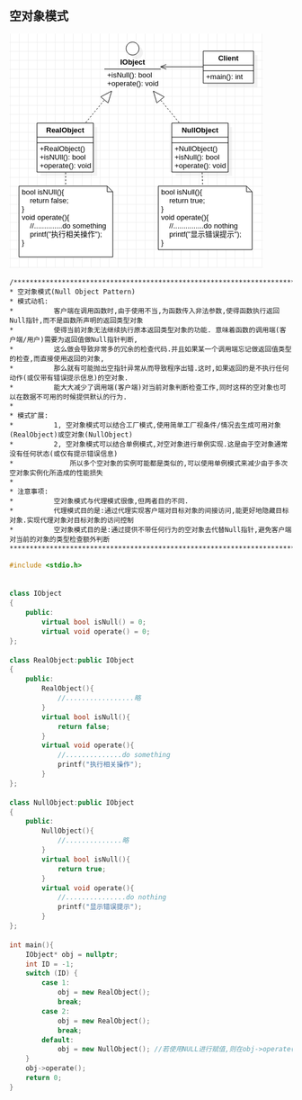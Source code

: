 ## **空对象模式**
![NullObject](./NullObject.png "NullObject.png")     

    /***************************************************************************************************************************
    * 空对象模式(Null Object Pattern)
    * 模式动机:
    *          客户端在调用函数时,由于使用不当,为函数传入非法参数,使得函数执行返回Null指针,而不是函数所声明的返回类型对象             
    *          使得当前对象无法继续执行原本返回类型对象的功能. 意味着函数的调用端(客户端/用户)需要为返回值做Null指针判断,
    *          这么做会导致非常多的冗余的检查代码.并且如果某一个调用端忘记做返回值类型的检查,而直接使用返回的对象,
    *          那么就有可能抛出空指针异常从而导致程序出错.这时,如果返回的是不执行任何动作(或仅带有错误提示信息)的空对象.
    *          能大大减少了调用端(客户端)对当前对象判断检查工作,同时这样的空对象也可以在数据不可用的时候提供默认的行为.
    *
    * 模式扩展:
    *          1, 空对象模式可以结合工厂模式,使用简单工厂视条件/情况去生成可用对象(RealObject)或空对象(NullObject)
    *          2, 空对象模式可以结合单例模式,对空对象进行单例实现.这是由于空对象通常没有任何状态(或仅有提示错误信息)
    *              所以多个空对象的实例可能都是类似的,可以使用单例模式来减少由于多次空对象实例化所造成的性能损失
    * 
    * 注意事项:
    *          空对象模式与代理模式很像,但两者目的不同.
    *          代理模式目的是:通过代理实现客户端对目标对象的间接访问,能更好地隐藏目标对象.实现代理对象对目标对象的访问控制
    *          空对象模式目的是:通过提供不带任何行为的空对象去代替Null指针,避免客户端对当前的对象的类型检查额外判断
    ******************************************************************************************************************************/

```cpp
#include <stdio.h>


class IObject
{
    public:
        virtual bool isNull() = 0;
        virtual void operate() = 0;
};

class RealObject:public IObject
{
    public:
        RealObject(){
            //.................略
        }
        virtual bool isNull(){
            return false;
        }
        virtual void operate(){
            //..............do something
            printf("执行相关操作");
        }
};

class NullObject:public IObject
{
    public:
        NullObject(){
            //..............略
        }
        virtual bool isNull(){
            return true;
        }
        virtual void operate(){
            //...............do nothing
            printf("显示错误提示");
        }
};

int main(){
    IObject* obj = nullptr;
    int ID = -1;
    switch (ID) {
        case 1:
            obj = new RealObject();
            break;
        case 2:
            obj = new RealObject();
            break;
        default:
            obj = new NullObject(); //若使用NULL进行赋值,则在obj->operate()之前需要判断是否为NULL
    }
    obj->operate();
    return 0;
}
```